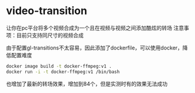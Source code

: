 # video-transition
让你在pc平台将多个视频合成为一个且在视频与视频之间添加酷炫的转场
注意事项：目前只支持同尺寸的视频合成

由于配置gl-transitions不太容易，因此添加了dockerfile，可以使用docker，降低配置难度

```bash
docker image build -t docker-ffmpeg:v1 .
docker run -i -t docker-ffmpeg:v1 /bin/bash
```

也增加了最新的转场效果，增加到84个，但是实测时有的效果无法成功


